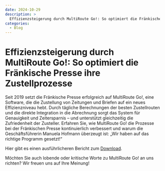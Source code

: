 ```yaml
---
date: 2024-10-29
description: >
  Effizienzsteigerung durch MultiRoute Go!: So optimiert die Fränkische Presse ihre Zustellprozesse
categories:
  - Blog
---
```


# Effizienzsteigerung durch MultiRoute Go!: So optimiert die Fränkische Presse ihre Zustellprozesse

Seit 2019 setzt die Fränkische Presse erfolgreich auf MultiRoute Go!, eine Software, die die Zustellung von Zeitungen und Briefen auf ein neues Effizienzniveau hebt. 
Durch tägliche Berechnungen der besten Zustellrouten und die direkte Integration in die Abrechnung sorgt das System für Genauigkeit und Zeitersparnis – und unterstützt gleichzeitig die Zufriedenheit der Zusteller. 
Erfahren Sie, wie MultiRoute Go! die Prozesse bei der Fränkischen Presse kontinuierlich verbessert und warum die Geschäftsführerin Manuela Hofmann überzeugt ist: „Wir haben auf das richtige Programm gesetzt!“

<!-- more -->

Hier gibt es einen ausführlicheren Bericht zum [Download](https://gbconsite.de/wp-content/uploads/2024/10/Manuela-Hofmann-Fraenkische-Presse-zu-MultiRouteGo.pdf).

Möchten Sie auch lobende oder kritische Worte zu MultiRoute Go! an uns richten? Wir freuen uns auf Ihre Meinung!


        
    


          
    

  
          

  
        

    
